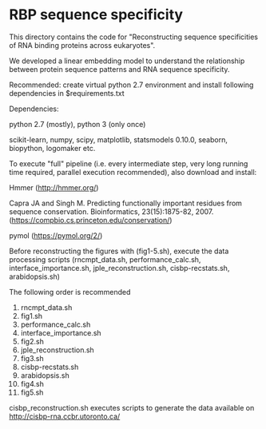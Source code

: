 # RBP sequence specificity
This directory contains the code for "Reconstructing sequence specificities of RNA binding proteins across eukaryotes".

We developed a linear embedding model to understand the relationship between protein sequence patterns and RNA sequence specificity. 

Recommended: create virtual python 2.7 environment and install following dependencies in $requirements.txt

Dependencies:

python 2.7 (mostly), python 3 (only once)

scikit-learn, numpy, scipy, matplotlib, statsmodels 0.10.0, seaborn, biopython, logomaker etc.

To execute "full" pipeline (i.e. every intermediate step, very long running time required, parallel execution recommended), 
also download and install:

Hmmer (http://hmmer.org/)

Capra JA and Singh M. Predicting functionally important residues from sequence conservation. Bioinformatics, 23(15):1875-82, 2007.
(https://compbio.cs.princeton.edu/conservation/)

pymol (https://pymol.org/2/)

Before reconstructing the figures with (fig1-5.sh), execute the data processing scripts (rncmpt_data.sh, performance_calc.sh, interface_importance.sh, jple_reconstruction.sh, cisbp-recstats.sh, arabidopsis.sh)

The following order is recommended

1. rncmpt_data.sh
2. fig1.sh
3. performance_calc.sh
4. interface_importance.sh
5. fig2.sh
6. jple_reconstruction.sh
7. fig3.sh
8. cisbp-recstats.sh
9. arabidopsis.sh
10. fig4.sh
11. fig5.sh

cisbp_reconstruction.sh executes scripts to generate the data available on http://cisbp-rna.ccbr.utoronto.ca/




